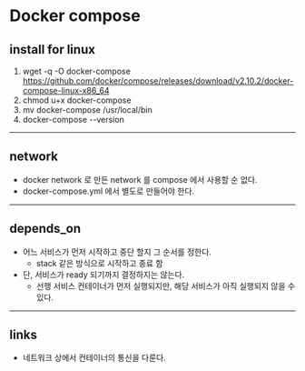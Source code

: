 # Docker compose

## install for linux
1. wget -q -O docker-compose https://github.com/docker/compose/releases/download/v2.10.2/docker-compose-linux-x86_64
1. chmod u+x docker-compose
1. mv docker-compose /usr/local/bin
1. docker-compose --version

---
## network
- docker network 로 만든 network 를 compose 에서 사용할 순 없다.
- docker-compose.yml 에서 별도로 만들어야 한다.

---
## depends_on
- 어느 서비스가 먼저 시작하고 중단 할지 그 순서를 정한다.
    - stack 같은 방식으로 시작하고 종료 함
- 단, 서비스가 ready 되기까지 결정하지는 않는다.
    - 선행 서비스 컨테이너가 먼저 실행되지만, 해당 서비스가 아직 실행되지 않을 수 있다.

---
## links
- 네트워크 상에서 컨테이너의 통신을 다룬다.
